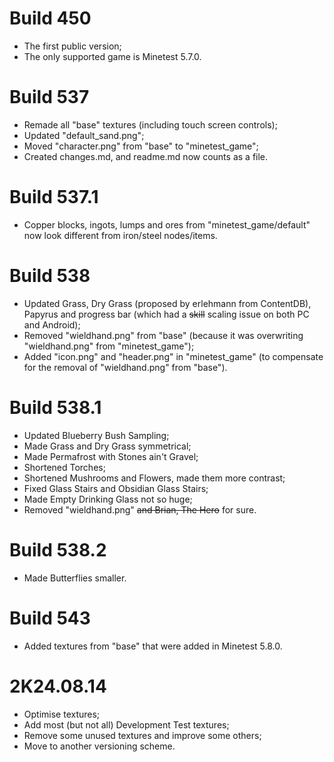# Build 450

- The first public version;
- The only supported game is Minetest 5.7.0.

# Build 537

- Remade all "base" textures (including touch screen controls);
- Updated "default_sand.png";
- Moved "character.png" from "base" to "minetest_game";
- Created changes.md, and readme.md now counts as a file.

# Build 537.1

- Copper blocks, ingots, lumps and ores from "minetest_game/default" now look different from iron/steel nodes/items.

# Build 538

- Updated Grass, Dry Grass (proposed by erlehmann from ContentDB), Papyrus and progress bar (which had a ~~skill~~ scaling issue on both PC and Android);
- Removed "wieldhand.png" from "base" (because it was overwriting "wieldhand.png" from "minetest_game");
- Added "icon.png" and "header.png" in "minetest_game" (to compensate for the removal of "wieldhand.png" from "base").

# Build 538.1

- Updated Blueberry Bush Sampling;
- Made Grass and Dry Grass symmetrical;
- Made Permafrost with Stones ain't Gravel;
- Shortened Torches;
- Shortened Mushrooms and Flowers, made them more contrast;
- Fixed Glass Stairs and Obsidian Glass Stairs;
- Made Empty Drinking Glass not so huge;
- Removed "wieldhand.png" ~~and Brian, The Hero~~ for sure.

# Build 538.2

- Made Butterflies smaller.

# Build 543

- Added textures from "base" that were added in Minetest 5.8.0.

# 2K24.08.14

- Optimise textures;
- Add most (but not all) Development Test textures;
- Remove some unused textures and improve some others;
- Move to another versioning scheme.
